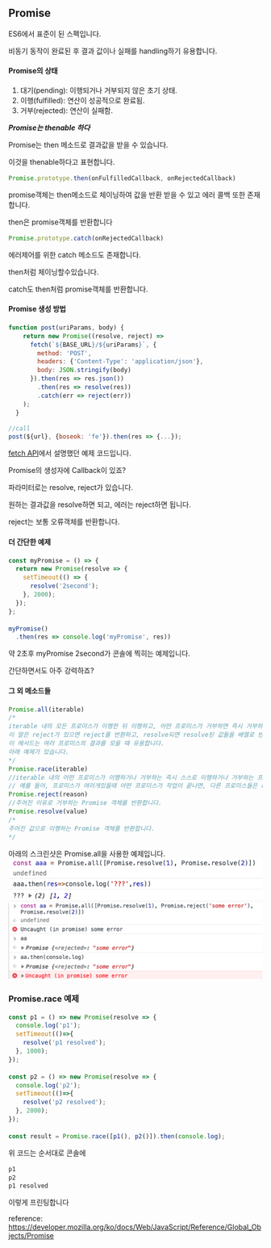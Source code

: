 ## Promise

ES6에서 표준이 된 스펙입니다.

비동기 동작이 완료된 후 결과 값이나 실패를 handling하기 유용합니다.

#### Promise의 상태

1. 대기(pending): 이행되거나 거부되지 않은 초기 상태.
2. 이행(fulfilled): 연산이 성공적으로 완료됨.
3. 거부(rejected): 연산이 실패함.

***Promise는 thenable 하다***

Promise는 then 메소드로 결과값을 받을 수 있습니다.

이것을 thenable하다고 표현합니다.

```js
Promise.prototype.then(onFulfilledCallback, onRejectedCallback)
```

promise객체는 then메소드로 체이닝하여 값을 반환 받을 수 있고 에러 콜백 또한 존재합니다.

then은 promise객체를 반환합니다

```js
Promise.prototype.catch(onRejectedCallback)
```
에러제어를 위한 catch 메소드도 존재합니다.

then처럼 체이닝할수있습니다.

catch도 then처럼 promise객체를 반환합니다.

#### Promise 생성 방법

```js
function post(uriParams, body) {
    return new Promise((resolve, reject) => 
      fetch(`${BASE_URL}/${uriParams}`, {
        method: 'POST',
        headers: {'Content-Type': 'application/json'},
        body: JSON.stringify(body)
      }).then(res => res.json())
        .then(res => resolve(res))
        .catch(err => reject(err))
    );
  }
```
```js
//call
post(${url}, {boseok: 'fe'}).then(res => {...});
```
[fetch API](fetch.md)에서 설명했던 예제 코드입니다.

Promise의 생성자에 Callback이 있죠?

파라미터로는 resolve, reject가 있습니다.

원하는 결과값을 resolve하면 되고, 에러는 reject하면 됩니다.

reject는 보통 오류객체를 반환합니다.

#### 더 간단한 예제

```js
const myPromise = () => {
  return new Promise(resolve => {
    setTimeout(() => {
      resolve('2second');
    }, 2000);
  });
};

myPromise()
  .then(res => console.log('myPromise', res))
```
약 2초후 myPromise 2second가 콘솔에 찍히는 예제입니다.

간단하면서도 아주 강력하죠?

#### 그 외 메소드들
```js
Promise.all(iterable)
/*
iterable 내의 모든 프로미스가 이행한 뒤 이행하고, 어떤 프로미스가 거부하면 즉시 거부하는 프로미스를 반환합니다.
이 말은 reject가 있으면 reject를 반환하고, resolve되면 resolve된 값들을 배열로 반환한다는 의미입니다.
이 메서드는 여러 프로미스의 결과를 모을 때 유용합니다.
아래 예제가 있습니다.
*/
Promise.race(iterable)
//iterable 내의 어떤 프로미스가 이행하거나 거부하는 즉시 스스로 이행하거나 거부하는 프로미스를 반환합니다. 
// 예를 들어, 프로미스가 여러개있을때 어떤 프로미스가 작업이 끝나면, 다른 프로미스들은 resolve 혹은 reject 되지않는다는 의미입니다. 이걸 활용하면 프로미스에 타임아웃을 구현할수있습니다.
Promise.reject(reason)
//주어진 이유로 거부하는 Promise 객체를 반환합니다.
Promise.resolve(value)
/*
주어진 값으로 이행하는 Promise 객체를 반환합니다.
*/
```
아래의 스크린샷은 Promise.all을 사용한 예제입니다.
<img src="images/promise-all-resolve.png">
<img src="images/promise-all-reject.png">

### Promise.race 예제
```js
const p1 = () => new Promise(resolve => {
  console.log('p1');
  setTimeout(()=>{
    resolve('p1 resolved');
  }, 1000);
});

const p2 = () => new Promise(resolve => {
  console.log('p2');
  setTimeout(()=>{
    resolve('p2 resolved');
  }, 2000);
});

const result = Promise.race([p1(), p2()]).then(console.log);
```

위 코드는 순서대로 콘솔에
```bash
p1
p2
p1 resolved
```
이렇게 프린팅합니다

reference: https://developer.mozilla.org/ko/docs/Web/JavaScript/Reference/Global_Objects/Promise
